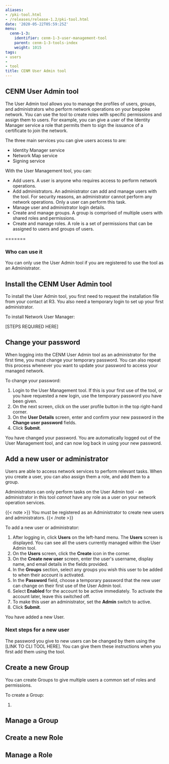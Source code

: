 ```yaml
---
aliases:
- /pki-tool.html
- /releases/release-1.2/pki-tool.html
date: '2020-05-22T05:59:25Z'
menu:
  cenm-1-3:
    identifier: cenm-1-3-user-management-tool
    parent: cenm-1-3-tools-index
    weight: 1015
tags:
- users
-
- tool
title: CENM User Admin tool
---
```


## CENM User Admin tool

The User Admin tool allows you to manage the profiles of users, groups, and administrators who perform network operations on your bespoke network. You can use the tool to create roles with specific permissions and assign them to users. For example, you can give a user of the Identity Manager service a role that permits them to sign the issuance of a certificate to join the network.

The three main services you can give users access to are:

* Identity Manager service
* Network Map service
* Signing service

With the User Management tool, you can:

* Add users. A user is anyone who requires access to perform network operations.
* Add administrators. An administrator can add and manage users with the tool. For security reasons, an administrator cannot perform any network operations. Only a user can perform this task.
* Manage user and administrator login details.
* Create and manage groups. A group is comprised of multiple users with shared roles and permissions.
* Create and manage roles. A role is a set of permissions that can be assigned to users and groups of users.

=======
### Who can use it

You can only use the User Admin tool if you are registered to use the tool as an Administrator.

## Install the CENM User Admin tool

To install the User Admin tool, you first need to request the installation file from your contact at R3. You also need a temporary login to set up your first administrator.

To install Network User Manager:

[STEPS REQUIRED HERE]

## Change your password

When logging into the CENM User Admin tool as an administrator for the first time, you must change your temporary password. You can also repeat this process whenever you want to update your password to access your managed network.

To change your password:

1. Login to the User Management tool. If this is your first use of the tool, or you have requested a new login, use the temporary password you have been given.
2. On the next screen, click on the user profile button in the top right-hand corner.
3. On the **User Details** screen, enter and confirm your new password in the **Change user password** fields.
4. Click **Submit**.

You have changed your password. You are automatically logged out of the User Management tool, and can now log back in using your new password.


## Add a new user or administrator

Users are able to access network services to perform relevant tasks. When you create a user, you can also assign them a role, and add them to a group.

Administrators can only perform tasks on the User Admin tool - an administrator in this tool *cannot* have any role as a user on your network operation services.

{{< note >}}
You must be registered as an Administrator to create new users and administrators.
{{< /note >}}

To add a new user or administrator:

1. After logging in, click **Users** on the left-hand menu.
    The **Users** screen is displayed. You can see all the users currently managed within the User Admin tool.
2. On the **Users** screen, click the **Create** icon in the corner.
3. On the **Create new user** screen, enter the user's username, display name, and email details in the fields provided.
4. In the **Groups** section, select any groups you wish this user to be added to when their account is activated.
5. In the **Password** field, choose a temporary password that the new user can change on their first use of the User Admin tool.
6. Select **Enabled** for the account to be active immediately. To activate the account later, leave this switched off.
7. To make this user an administrator, set the **Admin** switch to active.
7. Click **Submit**.

You have added a new User.

### Next steps for a new user

The password you give to new users can be changed by them using the [LINK TO CLI TOOL HERE]. You can give them these instructions when you first add them using the tool.

## Create a new Group

You can create Groups to give multiple users a common set of roles and permissions.

To create a Group:

1.


## Manage a Group

## Create a new Role

## Manage a Role
